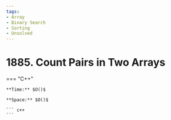 ```yaml
---
tags:
- Array
- Binary Search
- Sorting
- Unsolved
---
```



# 1885. Count Pairs in Two Arrays

=== "C++"

    **Time:** $O()$

    **Space:** $O()$

    ``` c++
    ```